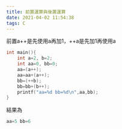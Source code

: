 ```yaml
---
title: 前置運算與後置運算
date: 2021-04-02 11:54:38
tags: C
---
```


前置a++是先使用a再加1，++a是先加1再使用a
```c
int main(){
	int a=2, b=2;
	int aa=0, bb=0;
	aa=(a++);
	aa=aa+(a++);
	bb=(++b);
	bb=bb+(b++);
	printf("aa=%d bb=%d\n",aa,bb);
}
```
結果為
```c
aa=5 bb=6
```
